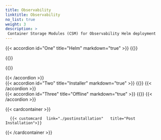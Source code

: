 ```yaml
---
title: Observability
linktitle: Observability 
no_list: true 
weight: 3
description: >
 Container Storage Modules (CSM) for Observability Helm deployment
--- 
```

 
{{< accordion id="One" title="Helm" markdown="true" >}} 
{{<include file="content/v1/getting-started/installation/helm/modules/observability/deployment/installation.md" suffix="1">}} 

{{<include file="content/v1/getting-started/installation/helm/modules/observability/deployment/driver/powerflex.md" suffix="2">}} 

{{<include file="content/v1/getting-started/installation/helm/modules/observability/deployment/configuration/configuration.md" hideIds="2,3,5,6,7" suffix="3">}} 


{{< /accordion >}}
<br> 
{{< accordion id="Two" title="Installer" markdown="true" >}} 
{{<include file="content/v1/getting-started/installation/helm/modules/observability/installer.md" suffix="4" hideIds="2,3" >}}
{{< /accordion >}} 
<br> 
{{< accordion id="Three" title="Offline" markdown="true" >}} 
{{<include file="content/v1/getting-started/installation/offline/observability.md" hideIds="2,3,4,6,7" suffix="5" Var="powerflex">}}
{{< /accordion >}}

{{< cardcontainer >}}

      {{< customcard  link="./postinstallation"   title="Post Installation">}} 

{{< /cardcontainer >}}

